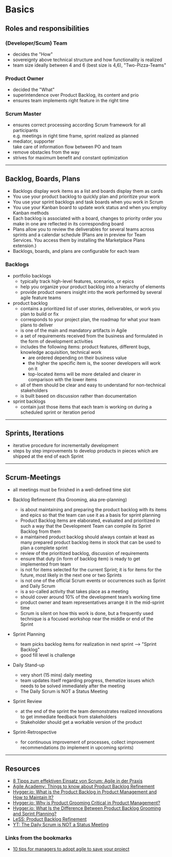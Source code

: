 # Basics

## Roles and responsibilities

### (Developer/Scum) Team

- decides the "How"
- sovereignty above technical structure and how functionality is realized
- team size ideally between 4 and 6 (best size is 4,6), "Two-Pizza-Teams"

### Product Owner

- decided the "What"
- superintendence over Product Backlog, its content and prio
- ensures team implements right feature in the right time

### Scrum Master

- ensures correct processing according Scrum framework for all participants  
  e.g. meetings in right time frame, sprint realized as planned
- mediator, supporter  
  take care of information flow between PO and team
- remove obstacles from the way
- strives for maximum benefit and constant optimization

---

## Backlog, Boards, Plans

- Backlogs display work items as a list and boards display them as cards
- You use your product backlog to quickly plan and prioritize your work
- You use your sprint backlogs and task boards when you work in Scrum
- You use your Kanban board to update work status and when you employ Kanban methods
- Each backlog is associated with a board, changes to priority order you make in one are reflected in its corresponding board
- Plans allow you to review the deliverables for several teams across sprints and a calendar schedule (Plans are in preview for Team Services. You access them by installing the Marketplace Plans extension.)
- Backlogs, boards, and plans are configurable for each team

### Backlogs

- portfolio backlogs
  - typically track high-level features, scenarios, or epics
  - help you organize your product backlog into a hierarchy of elements
  - provide product owners insight into the work performed by several agile feature teams
- product backlog
  - contains a prioritized list of user stories, deliverables, or work you plan to build or fix
  - corresponds to your project plan, the roadmap for what your team plans to deliver
  - is one of the main and mandatory artifacts in Agile
  - a set of requirements received from the business and formulated in the form of development activities
  - includes the following items: product features, different bugs, knowledge acquisition, technical work
    - are ordered depending on their business value
    - the higher the specific item is, the sooner developers will work on it
    - top-located items will be more detailed and clearer in comparison with the lower items
  - all of them should be clear and easy to understand for non-technical stakeholders
  - is built based on discussion rather than documentation
- sprint backlogs
  - contain just those items that each team is working on during a scheduled sprint or iteration period

---

## Sprints, Iterations

- iterative procedure for incrementally development
- steps by step improvements to develop products in pieces which are shipped at the end of each Sprint

---

## Scrum-Meetings

- all meetings must be finished in a well-defined time slot

- Backlog Refinement (fka Grooming, aka pre-planning)
  - is about maintaining and preparing the product backlog with its items and epics so that the team can use it as a basis for sprint planning
  - Product Backlog items are elaborated, evaluated and prioritized in such a way that the Development Team can compile its Sprint Backlog from them
  - a maintained product backlog should always contain at least as many prepared product backlog items in stock that can be used to plan a complete sprint
  - review of the prioritized backlog, discussion of requirements
  - ensure that duty (in form of backlog item) is ready to get implemented from team
  - is not for items selected for the current Sprint; it is for items for the future, most likely in the next one or two Sprints
  - is not one of the official Scrum events or occurrences such as Sprint and Daily Scrum
  - is a so-called activity that takes place as a meeting
  - should cover around 10% of the development team’s working time
  - product owner and team representatives arrange it in the mid-sprint time
  - Scrum is silent on how this work is done, but a frequently used technique is a focused workshop near the middle or end of the Sprint
- Sprint Planning
  - team picks backlog items for realization in next sprint --> "Sprint Backlog"
  - good fill level is challenge
- Daily Stand-up
  - very short (15 mins) daily meeting
  - team updates itself regarding progress, thematize issues which needs to be solved immediately after the meeting
  - The Daily Scrum is NOT a Status Meeting
- Sprint Review
  - at the end of the sprint the team demonstrates realized innovations to get immediate feedback from stakeholders
  - Stakeholder should get a workable version of the product
- Sprint-Retrospective
  - for continuous improvement of processes, collect improvement recommendations (to implement in upcoming sprints)

---

## Resources

- [8 Tipps zum effektiven Einsatz von Scrum: Agile in der Praxis](https://entwickler.de/agile/8-tipps-zum-effektiven-einsatz-von-scrum-agile-in-der-praxis/)
- [Agile Academy: Things to know about Product Backlog Refinement](https://www.agile-academy.com/en/product-owner/product-backlog-refinement-grooming/)
- [Hygger.io: What is the Product Backlog in Product Management and How to Maintain It?](https://hygger.io/blog/what-is-the-product-backlog-in-product-management/)
- [Hygger.io: Why is Product Grooming Critical in Product Management?](https://hygger.io/blog/what-is-product-backlog-grooming-in-product-management/)
- [Hygger.io: What Is the Difference Between Product Backlog Grooming and Sprint Planning?](https://hygger.io/blog/product-backlog-grooming-vs-sprint-planning/)
- [LeSS: Product Backlog Refinement](https://less.works/less/scrum/product-backlog-refinement)
- [YT: The Daily Scrum is NOT a Status Meeting](https://www.youtube.com/watch?v=i7_RPceEIYE)

### Links from the bookmarks

- [10 tips for managers to adopt agile to save your project](https://zenexmachina.com/10-tips-for-adopting-scrum-to-save-your-project/)